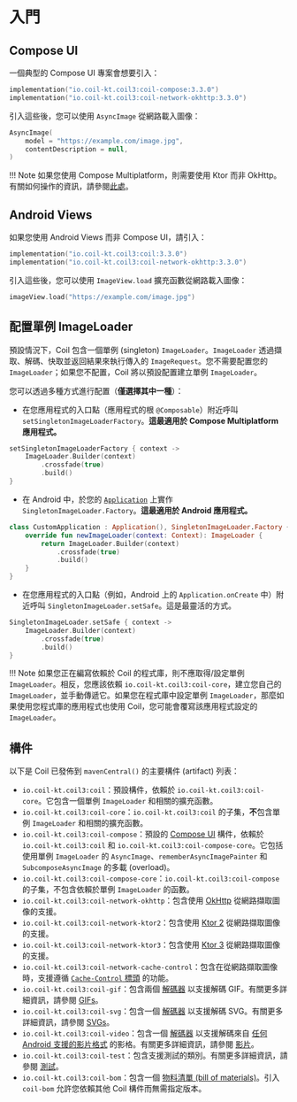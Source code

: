 # 入門

## Compose UI

一個典型的 Compose UI 專案會想要引入：

```kotlin
implementation("io.coil-kt.coil3:coil-compose:3.3.0")
implementation("io.coil-kt.coil3:coil-network-okhttp:3.3.0")
```

引入這些後，您可以使用 `AsyncImage` 從網路載入圖像：

```kotlin
AsyncImage(
    model = "https://example.com/image.jpg",
    contentDescription = null,
)
```

!!! Note
    如果您使用 Compose Multiplatform，則需要使用 Ktor 而非 OkHttp。有關如何操作的資訊，請參閱[此處](network.md#ktor-network-engines)。

## Android Views

如果您使用 Android Views 而非 Compose UI，請引入：

```kotlin
implementation("io.coil-kt.coil3:coil:3.3.0")
implementation("io.coil-kt.coil3:coil-network-okhttp:3.3.0")
```

引入這些後，您可以使用 `ImageView.load` 擴充函數從網路載入圖像：

```kotlin
imageView.load("https://example.com/image.jpg")
```

## 配置單例 ImageLoader

預設情況下，Coil 包含一個單例 (singleton) `ImageLoader`。`ImageLoader` 透過擷取、解碼、快取並返回結果來執行傳入的 `ImageRequest`。您不需要配置您的 `ImageLoader`；如果您不配置，Coil 將以預設配置建立單例 `ImageLoader`。

您可以透過多種方式進行配置（**僅選擇其中一種**）：

- 在您應用程式的入口點（應用程式的根 `@Composable`）附近呼叫 `setSingletonImageLoaderFactory`。**這最適用於 Compose Multiplatform 應用程式。**

```kotlin
setSingletonImageLoaderFactory { context ->
    ImageLoader.Builder(context)
        .crossfade(true)
        .build()
}
```

- 在 Android 中，於您的 [`Application`](https://developer.android.com/reference/android/app/Application) 上實作 `SingletonImageLoader.Factory`。**這最適用於 Android 應用程式。**

```kotlin
class CustomApplication : Application(), SingletonImageLoader.Factory {
    override fun newImageLoader(context: Context): ImageLoader {
        return ImageLoader.Builder(context)
            .crossfade(true)
            .build()
    }
}
```

- 在您應用程式的入口點（例如，Android 上的 `Application.onCreate` 中）附近呼叫 `SingletonImageLoader.setSafe`。這是最靈活的方式。

```kotlin
SingletonImageLoader.setSafe { context ->
    ImageLoader.Builder(context)
        .crossfade(true)
        .build()
}
```

!!! Note
    如果您正在編寫依賴於 Coil 的程式庫，則不應取得/設定單例 `ImageLoader`。相反，您應該依賴 `io.coil-kt.coil3:coil-core`，建立您自己的 `ImageLoader`，並手動傳遞它。如果您在程式庫中設定單例 `ImageLoader`，那麼如果使用您程式庫的應用程式也使用 Coil，您可能會覆寫該應用程式設定的 `ImageLoader`。

## 構件

以下是 Coil 已發佈到 `mavenCentral()` 的主要構件 (artifact) 列表：

*   `io.coil-kt.coil3:coil`：預設構件，依賴於 `io.coil-kt.coil3:coil-core`。它包含一個單例 `ImageLoader` 和相關的擴充函數。
*   `io.coil-kt.coil3:coil-core`：`io.coil-kt.coil3:coil` 的子集，**不**包含單例 `ImageLoader` 和相關的擴充函數。
*   `io.coil-kt.coil3:coil-compose`：預設的 [Compose UI](https://www.jetbrains.com/compose-multiplatform/) 構件，依賴於 `io.coil-kt.coil3:coil` 和 `io.coil-kt.coil3:coil-compose-core`。它包括使用單例 `ImageLoader` 的 `AsyncImage`、`rememberAsyncImagePainter` 和 `SubcomposeAsyncImage` 的多載 (overload)。
*   `io.coil-kt.coil3:coil-compose-core`：`io.coil-kt.coil3:coil-compose` 的子集，不包含依賴於單例 `ImageLoader` 的函數。
*   `io.coil-kt.coil3:coil-network-okhttp`：包含使用 [OkHttp](https://github.com/square/okhttp) 從網路擷取圖像的支援。
*   `io.coil-kt.coil3:coil-network-ktor2`：包含使用 [Ktor 2](https://github.com/ktorio/ktor) 從網路擷取圖像的支援。
*   `io.coil-kt.coil3:coil-network-ktor3`：包含使用 [Ktor 3](https://github.com/ktorio/ktor) 從網路擷取圖像的支援。
*   `io.coil-kt.coil3:coil-network-cache-control`：包含在從網路擷取圖像時，支援遵循 [`Cache-Control` 標頭](https://developer.mozilla.org/en-US/docs/Web/HTTP/Headers/Cache-Control) 的功能。
*   `io.coil-kt.coil3:coil-gif`：包含兩個 [解碼器](/coil/api/coil-core/coil3.decode/-decoder) 以支援解碼 GIF。有關更多詳細資訊，請參閱 [GIFs](gifs.md)。
*   `io.coil-kt.coil3:coil-svg`：包含一個 [解碼器](/coil/api/coil-core/coil3.decode/-decoder) 以支援解碼 SVG。有關更多詳細資訊，請參閱 [SVGs](svgs.md)。
*   `io.coil-kt.coil3:coil-video`：包含一個 [解碼器](/coil/api/coil-core/coil3.decode/-decoder) 以支援解碼來自 [任何 Android 支援的影片格式](https://developer.android.com/guide/topics/media/media-formats#video-codecs) 的影格。有關更多詳細資訊，請參閱 [影片](videos.md)。
*   `io.coil-kt.coil3:coil-test`：包含支援測試的類別。有關更多詳細資訊，請參閱 [測試](testing.md)。
*   `io.coil-kt.coil3:coil-bom`：包含一個 [物料清單 (bill of materials)](https://docs.gradle.org/7.2/userguide/platforms.html#sub:bom_import)。引入 `coil-bom` 允許您依賴其他 Coil 構件而無需指定版本。